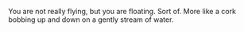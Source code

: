 You are not really flying, but you are floating. Sort of. More like a cork bobbing up and down on a gently stream of water.